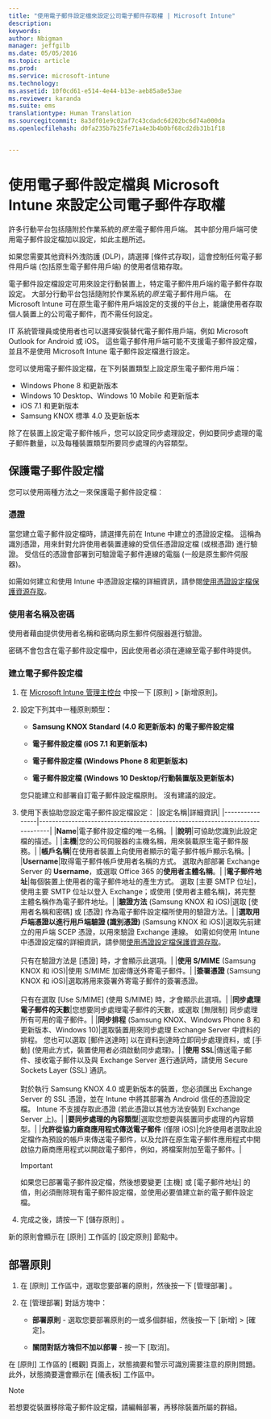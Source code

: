 ```yaml
---
title: "使用電子郵件設定檔來設定公司電子郵件存取權 | Microsoft Intune"
description: 
keywords: 
author: Nbigman
manager: jeffgilb
ms.date: 05/05/2016
ms.topic: article
ms.prod: 
ms.service: microsoft-intune
ms.technology: 
ms.assetid: 10f0cd61-e514-4e44-b13e-aeb85a8e53ae
ms.reviewer: karanda
ms.suite: ems
translationtype: Human Translation
ms.sourcegitcommit: 8a3df01e9c02af7c43cdadc6d202bc6d74a000da
ms.openlocfilehash: d0fa235b7b25fe71a4e3b4b0bf68cd2db31b1f18


---
```


# 使用電子郵件設定檔與 Microsoft Intune 來設定公司電子郵件存取權
許多行動平台包括隨附於作業系統的*原生*電子郵件用戶端。  其中部分用戶端可使用電子郵件設定檔加以設定，如此主題所述。

如果您需要其他資料外洩防護 (DLP)，請選擇 [條件式存取][](restrict-access-to-email-and-o365-services-with-microsoft-intune.md)，這會控制任何電子郵件用戶端 (包括原生電子郵件用戶端) 的使用者信箱存取。

電子郵件設定檔設定可用來設定行動裝置上，特定電子郵件用戶端的電子郵件存取設定。   大部分行動平台包括隨附於作業系統的*原生*電子郵件用戶端。  在 Microsoft Intune 可在原生電子郵件用戶端設定的支援的平台上，能讓使用者存取個人裝置上的公司電子郵件，而不需任何設定。  

IT 系統管理員或使用者也可以選擇安裝替代電子郵件用戶端，例如 Microsoft Outlook for Android 或 iOS。  這些電子郵件用戶端可能不支援電子郵件設定檔，並且不是使用 Microsoft Intune 電子郵件設定檔進行設定。  

您可以使用電子郵件設定檔，在下列裝置類型上設定原生電子郵件用戶端：
-   Windows Phone 8 和更新版本
-   Windows 10 Desktop、Windows 10 Mobile 和更新版本
-   iOS 7.1 和更新版本
-   Samsung KNOX 標準 4.0 及更新版本


除了在裝置上設定電子郵件帳戶，您可以設定同步處理設定，例如要同步處理的電子郵件數量，以及每種裝置類型所要同步處理的內容類型。

## 保護電子郵件設定檔
您可以使用兩種方法之一來保護電子郵件設定檔︰

### 憑證
當您建立電子郵件設定檔時，請選擇先前在 Intune 中建立的憑證設定檔。 這稱為識別憑證，用來針對允許使用者裝置連線的受信任憑證設定檔 (或根憑證) 進行驗證。 受信任的憑證會部署到可驗證電子郵件連線的電腦 (一般是原生郵件伺服器)。

如需如何建立和使用 Intune 中憑證設定檔的詳細資訊，請參閱[使用憑證設定檔保護資源存取](secure-resource-access-with-certificate-profiles.md)。

### 使用者名稱及密碼
使用者藉由提供使用者名稱和密碼向原生郵件伺服器進行驗證。

密碼不會包含在電子郵件設定檔中，因此使用者必須在連線至電子郵件時提供。

### 建立電子郵件設定檔

1.  在 [Microsoft Intune 管理主控台](https://manage.microsoft.com) 中按一下 [原則] &gt; [新增原則]。

2.  設定下列其中一種原則類型：

    -   **Samsung KNOX Standard (4.0 和更新版本) 的電子郵件設定檔**

    -   **電子郵件設定檔 (iOS 7.1 和更新版本)**

    -   **電子郵件設定檔 (Windows Phone 8 和更新版本)**

    -   **電子郵件設定檔 (Windows 10 Desktop/行動裝置版及更新版本)**

    您只能建立和部署自訂電子郵件設定檔原則。 沒有建議的設定。

3.  使用下表協助您設定電子郵件設定檔設定：
    |設定名稱|詳細資訊|
    |----------------|-----------------------------------------------------------------------------|
    |**Name**|電子郵件設定檔的唯一名稱。|
    |**說明**|可協助您識別此設定檔的描述。|
    |**主機**|您的公司伺服器的主機名稱，用來裝載原生電子郵件服務。|
    |**帳戶名稱**|在使用者裝置上向使用者顯示的電子郵件帳戶顯示名稱。|
    |**Username**|取得電子郵件帳戶使用者名稱的方式。 選取內部部署 Exchange Server 的 **Username**，或選取 Office 365 的**使用者主體名稱**。|
    |**電子郵件地址**|每個裝置上使用者的電子郵件地址的產生方式。 選取 [主要 SMTP 位址]，使用主要 SMTP 位址以登入 Exchange；或使用 [使用者主體名稱]，將完整主體名稱作為電子郵件地址。|
    |**驗證方法** (Samsung KNOX 和 iOS)|選取 [使用者名稱和密碼] 或 [憑證] 作為電子郵件設定檔所使用的驗證方法。|
    |**選取用戶端憑證以進行用戶端驗證 (識別憑證)** (Samsung KNOX 和 iOS)|選取先前建立的用戶端 SCEP 憑證，以用來驗證 Exchange 連線。 如需如何使用 Intune 中憑證設定檔的詳細資訊，請參閱[使用憑證設定檔保護資源存取](secure-resource-access-with-certificate-profiles.md)。<br /><br />只有在驗證方法是 [憑證] 時，才會顯示此選項。|
    |**使用 S/MIME** (Samsung KNOX 和 iOS)|使用 S/MIME 加密傳送外寄電子郵件。|
    |**簽署憑證** (Samsung KNOX 和 iOS)|選取將用來簽署外寄電子郵件的簽署憑證。<br /><br />只有在選取 [Use S/MIME] (使用 S/MIME) 時，才會顯示此選項。|
    |**同步處理電子郵件的天數**|您想要同步處理電子郵件的天數，或選取 [無限制] 同步處理所有可用的電子郵件。|
    |**同步排程** (Samsung KNOX、Windows Phone 8 和更新版本、Windows 10)|選取裝置用來同步處理 Exchange Server 中資料的排程。 您也可以選取 [郵件送達時] 以在資料到達時立即同步處理資料，或 [手動] (使用此方式，裝置使用者必須啟動同步處理)。|
    |**使用 SSL**|傳送電子郵件、接收電子郵件以及與 Exchange Server 進行通訊時，請使用 Secure Sockets Layer (SSL) 通訊。<br /><br />對於執行 Samsung KNOX 4.0 或更新版本的裝置，您必須匯出 Exchange Server 的 SSL 憑證，並在 Intune 中將其部署為 Android 信任的憑證設定檔。 Intune 不支援存取此憑證 (若此憑證以其他方法安裝到 Exchange Server 上)。|
    |**要同步處理的內容類型**|選取您想要與裝置同步處理的內容類型。| 
    |**允許從協力廠商應用程式傳送電子郵件** (僅限 iOS)|允許使用者選取此設定檔作為預設的帳戶來傳送電子郵件，以及允許在原生電子郵件應用程式中開啟協力廠商應用程式以開啟電子郵件，例如，將檔案附加至電子郵件。|

    > [!IMPORTANT]
    > 如果您已部署電子郵件設定檔，然後想要變更 [主機] 或 [電子郵件地址] 的值，則必須刪除現有電子郵件設定檔，並使用必要值建立新的電子郵件設定檔。

4.  完成之後，請按一下 [儲存原則] 。

新的原則會顯示在 [原則]  工作區的 [設定原則]  節點中。

## 部署原則

1.  在 [原則]  工作區中，選取您要部署的原則，然後按一下 [管理部署] 。

2.  在 [管理部署]  對話方塊中：

    -   **部署原則** - 選取您要部署原則的一或多個群組，然後按一下 [新增] &gt; [確定]。

    -   **關閉對話方塊但不加以部署** - 按一下 [取消]。

在 [原則]  工作區的 [概觀]  頁面上，狀態摘要和警示可識別需要注意的原則問題。 此外，狀態摘要還會顯示在 [儀表板] 工作區中。

> [!NOTE]
> 若想要從裝置移除電子郵件設定檔，請編輯部署，再移除裝置所屬的群組。





<!--HONumber=Jun16_HO4-->


